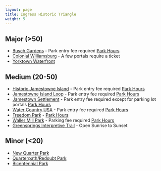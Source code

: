 ```yaml
---
layout: page
title: Ingress Historic Triangle
weight: 5
---
```


## Major (>50)

- [Busch Gardens](https://www.ingress.com/intel?ll=37.236624,-76.646504&z=17&pll=37.236624,-76.646504) - Park entry fee required [Park Hours](https://seaworldparks.com/en/buschgardens-williamsburg/park-info/park-hours?from=Top_Nav)
- [Colonial Williamsburg](https://www.ingress.com/intel?ll=37.27156,-76.693314&z=17&pll=37.27156,-76.693314) - A few portals require a ticket
- [Yorktown Waterfront](https://www.ingress.com/intel?ll=37.236009,-76.50917&z=17&pll=37.236009,-76.50917)

## Medium (20-50)

- [Historic Jamestowne Island](https://www.ingress.com/intel?ll=37.211026,-76.777262&z=17&pll=37.211026,-76.777262) - Park entry fee required [Park Hours](https://www.nps.gov/jame/planyourvisit/hours.htm)
- [Jamestowne Island Loop](https://www.ingress.com/intel?ll=37.211114,-76.773574&z=17&pll=37.211114,-76.773574) - Park entry fee required [Park Hours](https://www.nps.gov/jame/planyourvisit/hours.htm)
- [Jamestown Settlement](https://www.ingress.com/intel?ll=37.227067,-76.781889&z=17&pll=37.227067,-76.781889) - Park entry fee required except for parking lot portals [Park Hours](http://www.historyisfun.org/visit/directions/)
- [Water Country USA](https://www.ingress.com/intel?ll=37.262697,-76.636862&z=17&pll=37.262697,-76.636862) - Park entry fee required [Park Hours](https://watercountryusa.com/en/williamsburg/park-info/park-hours)
- [Freedom Park](https://www.ingress.com/intel?ll=37.318004,-76.800115&z=17&pll=37.318004,-76.800115) - [Park Hours](http://www.jamescitycountyva.gov/Facilities/Facility/Details/Freedom-Park-7)
- [Waller Mill Park](https://www.ingress.com/intel?ll=37.31751,-76.701134&z=17&pll=37.31751,-76.701134) - Parking fee required [Park Hours](http://www.williamsburgva.gov/government/department-i-z/parks-recreation/waller-mill-park)
- [Greensprings Interpretive Trail](https://www.ingress.com/intel?ll=37.249401,-76.787292&z=17&pll=37.249401,-76.787292) - Open Sunrise to Sunset

## Minor (<20)

- [New Quarter Park](https://www.ingress.com/intel?ll=37.294362,-76.645719&z=17&pll=37.294362,-76.645719)
- [Quarterpath/Redoubt Park](https://www.ingress.com/intel?ll=37.261773,-76.682305&z=17&pll=37.261773,-76.682305)
- [Bicentennial Park](https://www.ingress.com/intel?ll=37.267359,-76.705748&z=17&pll=37.267359,-76.705748)
